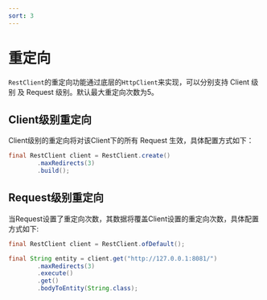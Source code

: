 ```yaml
---
sort: 3
---
```


# 重定向
`RestClient`的重定向功能通过底层的`HttpClient`来实现，可以分别支持 Client 级别 及 Request 级别。默认最大重定向次数为5。

## Client级别重定向
Client级别的重定向将对该Client下的所有 Request 生效，具体配置方式如下：
```java
final RestClient client = RestClient.create()
        .maxRedirects(3)
        .build();
```

## Request级别重定向
当Request设置了重定向次数，其数据将覆盖Client设置的重定向次数，具体配置方式如下:
```java
final RestClient client = RestClient.ofDefault();

final String entity = client.get("http://127.0.0.1:8081/")
        .maxRedirects(3)
        .execute()
        .get()
        .bodyToEntity(String.class);
```